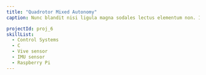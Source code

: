 ```yaml
---
title: "Quadrotor Mixed Autonomy"
caption: Nunc blandit nisi ligula magna sodales lectus elementum non. Integer id venenatis velit.

projectId: proj_6
skillList:
  - Control Systems
  - C
  - Vive sensor
  - IMU sensor
  - Raspberry Pi
---
```

